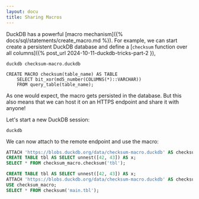 ```yaml
---
layout: docu
title: Sharing Macros
---
```


DuckDB has a powerful [macro mechanism]({% docs/sql/statements/create_macro.md %}).
For example, we can start create a persistent DuckDB database and define a [`checksum` function over all columns]({% post_url 2024-10-11-duckdb-tricks-part-2 }),

```batch
duckdb checksum-macro.duckdb
```

```plsql
CREATE MACRO checksum(table_name) AS TABLE
    SELECT bit_xor(md5_number(COLUMNS(*)::VARCHAR))
    FROM query_table(table_name);
```

As one would expect, the macro gets persisted in the database.
But this also means that we can host it on an HTTPS endpoint and share it with anyone!

Let's start a new DuckDB session:

```batch
duckdb
```

We can now attach to the remote endpoint and use the macro:

```sql
ATTACH 'https://blobs.duckdb.org/data/checksum-macro.duckdb' AS checksum_macro;
CREATE TABLE tbl AS SELECT unnest([42, 43]) AS x;
SELECT * FROM checksum_macro.checksum('tbl');
```

```sql
CREATE TABLE tbl AS SELECT unnest([42, 43]) AS x;
ATTACH 'https://blobs.duckdb.org/data/checksum-macro.duckdb' AS checksum_macro;
USE checksum_macro;
SELECT * FROM checksum('main.tbl');
```
